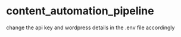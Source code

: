 # content_automation_pipeline

change the api key and wordpress details in the .env file accordingly
